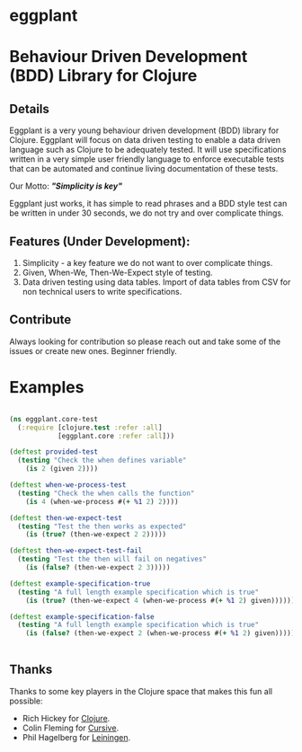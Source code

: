 # eggplant 
# Behaviour Driven Development (BDD) Library for Clojure

## Details

Eggplant is a very young behaviour driven development (BDD) library for Clojure. Eggplant will focus on data driven testing to enable a data driven language such as Clojure to be adequately tested. It will use specifications written in a very simple user friendly language to enforce executable tests that can be automated and continue living documentation of these tests. 

Our Motto: **_"Simplicity is key"_**

Eggplant just works, it has simple to read phrases and a BDD style test can be written in under 30 seconds, we do not try and over complicate things. 


## Features (Under Development): 
1. Simplicity - a key feature we do not want to over complicate things.
2. Given, When-We, Then-We-Expect style of testing. 
3. Data driven testing using data tables. Import of data tables from CSV for non technical users to write specifications. 

## Contribute

Always looking for contribution so please reach out and take some of the issues or create new ones. Beginner friendly.
  
# Examples

``` clojure

(ns eggplant.core-test
  (:require [clojure.test :refer :all]
            [eggplant.core :refer :all]))

(deftest provided-test
  (testing "Check the when defines variable"
    (is 2 (given 2))))

(deftest when-we-process-test
  (testing "Check the when calls the function"
    (is 4 (when-we-process #(+ %1 2) 2))))

(deftest then-we-expect-test
  (testing "Test the then works as expected"
    (is (true? (then-we-expect 2 2)))))

(deftest then-we-expect-test-fail
  (testing "Test the then will fail on negatives"
    (is (false? (then-we-expect 2 3)))))

(deftest example-specification-true
  (testing "A full length example specification which is true"
    (is (true? (then-we-expect 4 (when-we-process #(+ %1 2) given))))))

(deftest example-specification-false
  (testing "A full length example specification which is true"
    (is (false? (then-we-expect 2 (when-we-process #(+ %1 2) given))))))
    
```

## Thanks

Thanks to some key players in the Clojure space that makes this fun all possible: 
 
- Rich Hickey for [Clojure](http://clojure.org).
- Colin Fleming for [Cursive](https://cursiveclojure.com).
- Phil Hagelberg for [Leiningen](http://leiningen.org).

